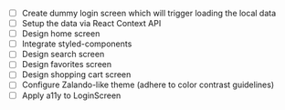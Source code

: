 - [ ] Create dummy login screen which will trigger loading the local data
- [ ] Setup the data via React Context API
- [ ] Design home screen
- [ ] Integrate styled-components
- [ ] Design search screen
- [ ] Design favorites screen
- [ ] Design shopping cart screen
- [ ] Configure Zalando-like theme (adhere to color contrast guidelines)
- [ ] Apply a11y to LoginScreen